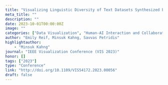 ```yaml
---
title: "Visualizing Linguistic Diversity of Text Datasets Synthesized by Large Language Models"
meta_title: ""
description: ""
date: 2023-10-01T00:00:00Z
image: ""
categories: ["Data Visualization", "Human-AI Interaction and Collaboration"]
author: "Emily Reif, Minsuk Kahng, Savvas Petridis"
highlightauthor:
    - "Minsuk Kahng"
journal: "IEEE Visualization Conference (VIS 2023)"
honor: []
tags: ["2023"]
type: "Conference"
link: "http://doi.org/10.1109/VIS54172.2023.00056"
draft: false
---
```

